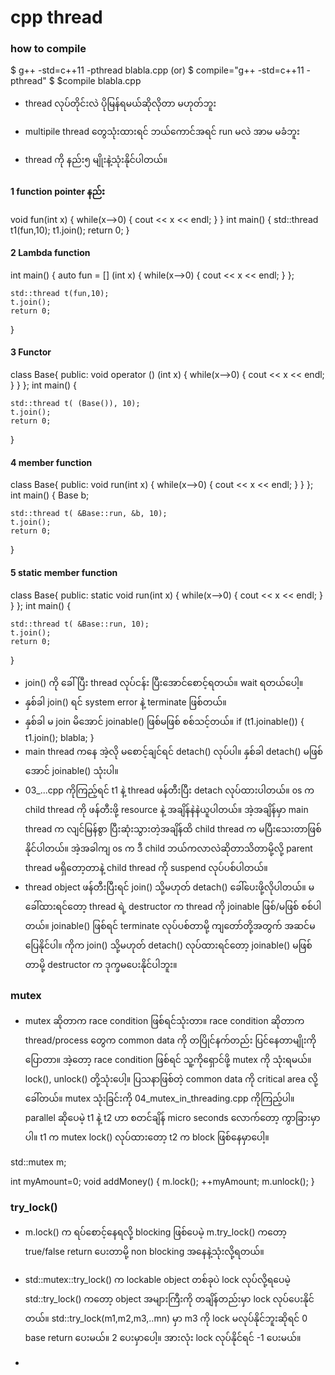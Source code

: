 # cpp thread
### how to compile
$ g++ -std=c++11 -pthread blabla.cpp
    (or)
$ compile="g++ -std=c++11 -pthread"
$ $compile blabla.cpp

- thread လုပ်တိုင်းလဲ ပိုမြန်ရမယ်ဆိုလိုတာ မဟုတ်ဘူး
- multipile thread တွေသုံးထားရင် ဘယ်ကောင်အရင် run မလဲ အာမ မခံဘူး

- thread ကို နည်း၅ မျိုးနဲ့သုံးနိုင်ပါတယ်။

#### 1 function pointer နည်း
void fun(int x) {
    while(x-->0) { cout << x << endl; }
}
int main() {
    std::thread t1(fun,10);
    t1.join();
    return 0;
}

#### 2 Lambda function 

int main() {
    auto fun = [] (int x) {
        while(x-->0) { cout << x << endl; }
    };

    std::thread t(fun,10);
    t.join();
    return 0;
}

#### 3 Functor
class Base{
    public:
        void operator () (int x) {
            while(x-->0) {
                cout << x << endl;
            }
        }
};
int main() {
 
    std::thread t( (Base()), 10);
    t.join();
    return 0;
}

#### 4 member function
class Base{
    public:
        void run(int x) {
            while(x-->0) {
                cout << x << endl;
            }
        }
};
int main() {
    Base b;

    std::thread t( &Base::run, &b, 10);
    t.join();
    return 0;
}

#### 5 static member function
class Base{
    public:
        static void run(int x) {
            while(x-->0) {
                cout << x << endl;
            }
        }
};
int main() {
    
    std::thread t( &Base::run, 10);
    t.join();
    return 0;
}

- join()  ကို ခေါ်ပြီး thread လုပ်ငန်း ပြီးအောင်စောင့်ရတယ်။ wait  ရတယ်ပေါ့။
- နှစ်ခါ join() ရင် system error နဲ့ terminate ဖြစ်တယ်။
- နှစ်ခါ မ join မိအောင် joinable() ဖြစ်မဖြစ် စစ်သင့်တယ်။ if (t1.joinable()) { t1.join(); blabla; }
- main thread ကနေ အဲ့လို မစောင့်ချင်ရင် detach() လုပ်ပါ။ နှစ်ခါ detach() မဖြစ်အောင် joinable() သုံးပါ။
- 03_...cpp ကိုကြည့်ရင် t1 နဲ့ thread ဖန်တီးပြီး detach လုပ်ထားပါတယ်။ os က child thread ကို ဖန်တီးဖို့ resource နဲ့ အချိန်နဲနဲယူပါတယ်။ အဲ့အချိန်မှာ main thread က လျင်မြန်စွာ ပြီးဆုံးသွားတဲ့အချိန်ထိ child thread က မပြီးသေးတာဖြစ်နိုင်ပါတယ်။ အဲ့အခါကျ os က ဒီ child ဘယ်ကလာလဲဆိုတာသိတာမို့လို့ parent thread မရှိတော့တာနဲ့ child thread ကို suspend လုပ်ပစ်ပါတယ်။ 
- thread object ဖန်တီးပြီးရင် join() သို့မဟုတ် detach() ခေါ်ပေးဖို့လိုပါတယ်။ မခေါ်ထားရင်တော့ thread ရဲ့ destructor က thread ကို joinable ဖြစ်/မဖြစ် စစ်ပါတယ်။ joinable() ဖြစ်ရင် terminate လုပ်ပစ်တာမို့ ကျတော်တို့အတွက် အဆင်မပြေနိုင်ပါ။ ကိုက join() သို့မဟုတ် detach() လုပ်ထားရင်တော့ joinable() မဖြစ်တာမို့ destructor က ဒုက္ခမပေးနိုင်ပါဘူး။

### mutex
- mutex ဆိုတာက race condition ဖြစ်ရင်သုံးတာ။ race condition ဆိုတာက thread/process တွေက common data ကို တပြိုင်နက်တည်း ပြင်နေတာမျိုးကိုပြောတာ။ အဲ့တော့ race condition ဖြစ်ရင် သူ့ကိုရှောင်ဖို့ mutex ကို သုံးရမယ်။ lock(), unlock() တို့သုံးပေါ့။ ပြသနာဖြစ်တဲ့ common data ကို critical area လို့ခေါ်တယ်။ mutex သုံးခြင်းကို 04_mutex_in_threading.cpp ကိုကြည့်ပါ။ parallel ဆိုပေမဲ့ t1 နဲ့ t2 ဟာ စတင်ချိန် micro seconds လောက်တော့ ကွာခြားမှာပါ။ t1 က mutex lock() လုပ်ထားတော့ t2 က block ဖြစ်နေမှာပေါ့။

std::mutex m;

int myAmount=0;
void addMoney()
{
    m.lock();
    ++myAmount;
    m.unlock();
}

### try_lock()
- m.lock() က ရပ်စောင့်နေရလို့ blocking ဖြစ်ပေမဲ့ m.try_lock() ကတော့ true/false return ပေးတာမို့ non blocking အနေနဲ့သုံးလို့ရတယ်။

- std::mutex::try_lock() က lockable object တစ်ခုပဲ lock လုပ်လို့ရပေမဲ့ std::try_lock() ကတော့ object အများကြီးကို တချိန်တည်းမှာ lock လုပ်ပေးနိုင်တယ်။ std::try_lock(m1,m2,m3,..mn) မှာ m3 ကို lock မလုပ်နိုင်ဘူးဆိုရင် 0 base return ပေးမယ်။ 2 ပေးမှာပေါ့။ အားလုံး lock လုပ်နိုင်ရင် -1 ပေးမယ်။  
- 
